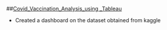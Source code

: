 ##[Covid_Vaccination_Analysis_using _Tableau](https://github.com/Ankita-Gupta10/Covid_19_Vaccination_Dashboard)
 - Created a dashboard on the dataset obtained from kaggle
 
 

